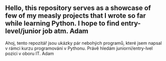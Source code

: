 Hello,
this repository serves as a showcase of few of my measly projects that I wrote so far while learning Python. I hope to find entry-level/junior job atm.
Adam
---
Ahoj,
tento repozitář jsou ukázky pár nebohých programů, které jsem napsal v rámci kurzu programování v Pythonu. Právě hledám juniorní/entry-lvel pozici v oboru IT.
Adam
